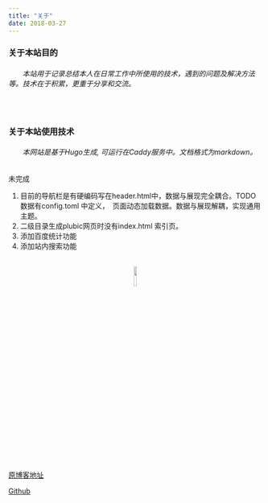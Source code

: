 ```yaml
---
title: "关于"
date: 2018-03-27
---
```



### 关于本站目的

######   　　本站用于记录总结本人在日常工作中所使用的技术，遇到的问题及解决方法等。技术在于积累，更重于分享和交流。 

<br/>

### 关于本站使用技术

###### 　　本网站是基于Hugo生成, 可运行在Caddy服务中。文档格式为markdown。　
 

 未完成

 1. 目前的导航栏是有硬编码写在header.html中，数据与展现完全耦合。TODO 数据有config.toml 中定义，　页面动态加载数据。数据与展现解耦，实现通用主题。
 2.  二级目录生成plubic网页时没有index.html 索引页。
 3. 添加百度统计功能
 4. 添加站内搜索功能　
<br/>

<center>
<img src="images/wx.png" width="10%" height="10%" />  
</center>

  [原博客地址](http://www.cnblogs.com/zhangeamon) 
 
  [Github](https://github.com/EamonZhang)

